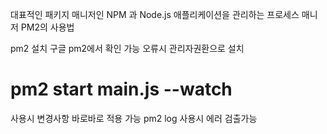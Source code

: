 대표적인 패키지 매니저인 NPM 과 Node.js 애플리케이션을 관리하는 프로세스 매니저 PM2의 사용법

pm2 설치 구글 pm2에서 확인 가능
오류시 관리자권환으로 설치

<h1> pm2 start main.js --watch </h1>
사용시 변경사항 바로바로 적용 가능 
pm2 log 사용시 에러 검출가능